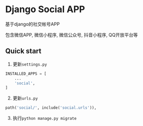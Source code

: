 # Django Social APP

基于django的社交帐号APP

包含微信APP, 微信小程序, 微信公众号, 抖音小程序, QQ开放平台等


## Quick start

1. 更新`settings.py`

```python
INSTALLED_APPS = [
    ...
    'social',
]
```

2. 更新`urls.py`

```python
path('social/', include('social.urls')),
```

3. 执行`python manage.py migrate`
